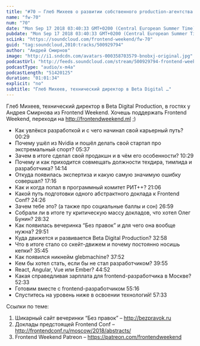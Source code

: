 ```yaml
---
title: "#70 – Глеб Михеев о развитии собственного production-агентства и подготовке Frontend Conf"
name: "fw-70"
num: "70"
date: "Mon Sep 17 2018 03:40:33 GMT+0200 (Central European Summer Time)"
pubdate: "Mon Sep 17 2018 03:40:33 GMT+0200 (Central European Summer Time)"
scLink: "https://soundcloud.com/frontend-weekend/fw-70"
guid: "tag:soundcloud,2010:tracks/500929794"
author: "Андрей Смирнов"
image: "http://i1.sndcdn.com/avatars-000358703579-bnobxj-original.jpg"
podcastUrl: "http://feeds.soundcloud.com/stream/500929794-frontend-weekend-fw-70.m4a"
podcastType: "audio/x-m4a"
podcastLength: "51420125"
duration: "01:01:34"
explicit: "no"
subtitle: "Глеб Михеев, технический директор в Beta Digital …"
---
```

Глеб Михеев, технический директор в Beta Digital Production, в гостях у Андрея Смирнова из Frontend Weekend. Хочешь поддержать Frontend Weekend, переходи на http://frontendweekend.ml ;)

- Как увлёкся разработкой и с чего начинал свой карьерный путь? 00:29
- Почему ушёл из Nvidia и пошёл делать свой стартап про экстремальный спорт? 05:37
- Зачем в итоге сделал свой продакшн и в чём его особенности? 10:29
- Почему и как приходится совмещать должности техдира, тимлида и разработчика? 14:14
- Откуда появилась экспертиза и какую самую значимую ошибку совершал? 17:16
- Как и когда попал в программный комитет РИТ++? 21:06
- Какой путь подготовки одного абстрактного доклада к Frontend Conf? 24:26
- Зачем тебе это? (а также про социальные баллы и сон) 26:59
- Собрали ли в итоге ту критическую массу докладов, что хотел Олег Бунин? 28:32
- Как появилась вечеринка “Без правок” и для чего она вообще нужна? 29:51
- Куда движется и развивается Beta Digital Production? 32:58
- Что в итоге стало со скейт-движем и почему постоянно носишь кепки? 35:45
- Как появился никнейм glebmachine? 37:52
- Кем бы хотел стать, если бы не стал разработчиком? 39:55
- React, Angular, Vue или Ember? 44:52
- Какая справедливая зарплата для frontend-разработчика в Москве? 52:33
- Готовим вместе с frontend-разработчиком 55:16
- Спуститесь на уровень ниже в освоении технологий! 57:33

Ссылки по теме:
1) Шикарный сайт вечеринки “Без правок” – http://bezpravok.ru
2) Доклады предстоящей Frontend Conf – http://frontendconf.ru/moscow/2018/abstracts/
3) Frontend Weekend Patreon – https://patreon.com/frontendweekend